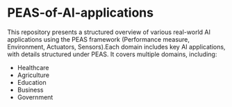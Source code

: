 # PEAS-of-AI-applications
This repository presents a structured overview of various real-world AI applications using the PEAS framework (Performance measure, Environment, Actuators, Sensors).Each domain includes key AI applications, with details structured under PEAS. It covers multiple domains, including:  
  - Healthcare 
  - Agriculture
  - Education
  - Business
  - Government
  
